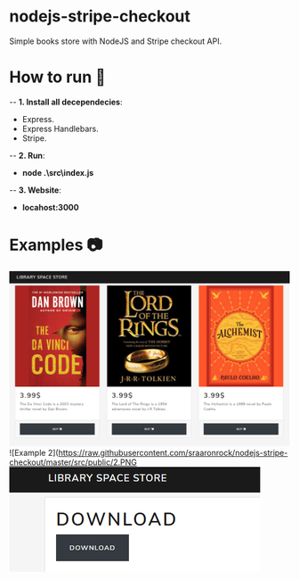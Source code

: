 # nodejs-stripe-checkout
 Simple books store with NodeJS and Stripe checkout API.

# How to run 🔸

-- **1. Install all decependecies**:

- Express.
- Express Handlebars.
- Stripe.

-- **2. Run**:

- **node .\src\index.js**

-- **3. Website**:

- **locahost:3000**

# Examples 📷
![Example 1](https://raw.githubusercontent.com/sraaronrock/nodejs-stripe-checkout/master/src/public/1.PNG)
![Example 2](https://raw.githubusercontent.com/sraaronrock/nodejs-stripe-checkout/master/src/public/2.PNG
![Example 3](https://raw.githubusercontent.com/sraaronrock/nodejs-stripe-checkout/master/src/public/3.PNG)
